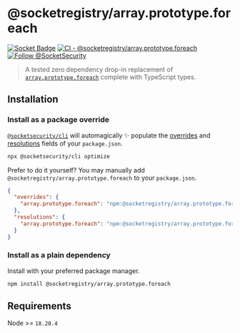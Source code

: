 # @socketregistry/array.prototype.foreach

[![Socket Badge](https://socket.dev/api/badge/npm/package/@socketregistry/array.prototype.foreach)](https://socket.dev/npm/package/@socketregistry/array.prototype.foreach)
[![CI - @socketregistry/array.prototype.foreach](https://github.com/SocketDev/socket-registry-js/actions/workflows/test.yml/badge.svg)](https://github.com/SocketDev/socket-registry-js/actions/workflows/test.yml)
[![Follow @SocketSecurity](https://img.shields.io/twitter/follow/SocketSecurity?style=social)](https://twitter.com/SocketSecurity)

> A tested zero dependency drop-in replacement of
> [`array.prototype.foreach`](https://socket.dev/npm/package/array.prototype.foreach)
> complete with TypeScript types.

## Installation

### Install as a package override

[`@socketsecurity/cli`](https://socket.dev/npm/package/@socketsecurity/cli) will
automagically :sparkles: populate the
[overrides](https://docs.npmjs.com/cli/v9/configuring-npm/package-json#overrides)
and [resolutions](https://yarnpkg.com/configuration/manifest#resolutions) fields
of your `package.json`.

```sh
npx @socketsecurity/cli optimize
```

Prefer to do it yourself? You may manually add
`@socketregistry/array.prototype.foreach` to your `package.json`.

```json
{
  "overrides": {
    "array.prototype.foreach": "npm:@socketregistry/array.prototype.foreach@^1"
  },
  "resolutions": {
    "array.prototype.foreach": "npm:@socketregistry/array.prototype.foreach@^1"
  }
}
```

### Install as a plain dependency

Install with your preferred package manager.

```sh
npm install @socketregistry/array.prototype.foreach
```

## Requirements

Node >= `18.20.4`
